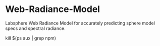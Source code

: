 # Web-Radiance-Model
Labsphere Web Radiance Model for accurately predicting sphere model specs and spectral radiance.


kill $(ps aux | grep npm)